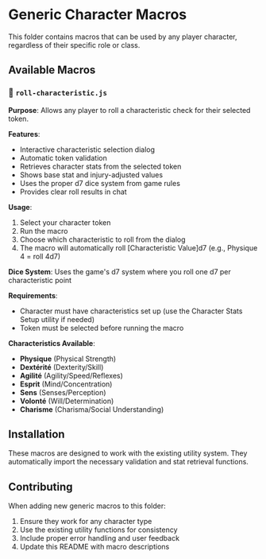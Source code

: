 # Generic Character Macros

This folder contains macros that can be used by any player character, regardless of their specific role or class.

## Available Macros

### 🎲 `roll-characteristic.js`

**Purpose**: Allows any player to roll a characteristic check for their selected token.

**Features**:

- Interactive characteristic selection dialog
- Automatic token validation
- Retrieves character stats from the selected token
- Shows base stat and injury-adjusted values
- Uses the proper d7 dice system from game rules
- Provides clear roll results in chat

**Usage**:

1. Select your character token
2. Run the macro
3. Choose which characteristic to roll from the dialog
4. The macro will automatically roll [Characteristic Value]d7 (e.g., Physique 4 = roll 4d7)

**Dice System**: Uses the game's d7 system where you roll one d7 per characteristic point

**Requirements**:

- Character must have characteristics set up (use the Character Stats Setup utility if needed)
- Token must be selected before running the macro

**Characteristics Available**:

- **Physique** (Physical Strength)
- **Dextérité** (Dexterity/Skill)
- **Agilité** (Agility/Speed/Reflexes)
- **Esprit** (Mind/Concentration)
- **Sens** (Senses/Perception)
- **Volonté** (Will/Determination)
- **Charisme** (Charisma/Social Understanding)

## Installation

These macros are designed to work with the existing utility system. They automatically import the necessary validation and stat retrieval functions.

## Contributing

When adding new generic macros to this folder:

1. Ensure they work for any character type
2. Use the existing utility functions for consistency
3. Include proper error handling and user feedback
4. Update this README with macro descriptions
